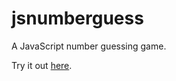jsnumberguess
=============

A JavaScript number guessing game.

Try it out [here](https://simonprickett.github.io/jsnumberguess/).
